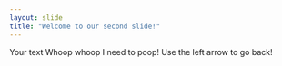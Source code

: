 ```yaml
---
layout: slide
title: "Welcome to our second slide!"
---
```

Your text Whoop whoop I need to poop!
Use the left arrow to go back!
